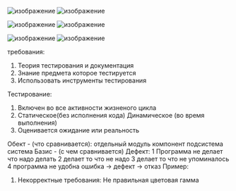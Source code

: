 ![изображение](https://github.com/Hottabik/6semestr/assets/113089655/a26e862a-90a1-4636-9838-c4eb6def30e8)
![изображение](https://github.com/Hottabik/6semestr/assets/113089655/75614ebf-e93f-4211-8475-71e48ecb9ba6)

![изображение](https://github.com/Hottabik/6semestr/assets/113089655/0413852f-d128-45bf-89bd-40b60514b710)
![изображение](https://github.com/Hottabik/6semestr/assets/113089655/1d432d90-bb9f-4819-9932-7b41e7716e3d)

![изображение](https://github.com/Hottabik/6semestr/assets/113089655/a7635086-b1db-4094-83a3-663e7dab421e)
![изображение](https://github.com/Hottabik/6semestr/assets/113089655/4986e812-4da4-47a9-ac94-49a55e0b91f8)

требования:
1. Теория тестирования и документация
2. Знание предмета которое тестируется
3. Использовать инструменты тестирования

Тестирование:
1. Включен во все активности жизненого цикла
2. Статическое(без исполнения кода) Динамическое (во время выполнения)
3. Оценивается ожидание или реальность

Обект - (что сравнивается):
отдельный модуль
компонент
подсистема
система
Базис - (с чем сравнивается)
Дефект:
1 Программа не делает что надо делать
2 делает то что не надо
3 делает то что не упоминалось
4 программа не удобна
ошибка -> дефект -> отказ
Пример:
1. Некорректные требования:
Не правильная цветовая гамма
